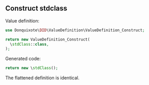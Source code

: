 ## Construct stdclass

Value definition:

```php
use Donquixote\DID\ValueDefinition\ValueDefinition_Construct;

return new ValueDefinition_Construct(
  \stdClass::class,
); 
```

Generated code:

```php
return new \stdClass();
```

The flattened definition is identical.
